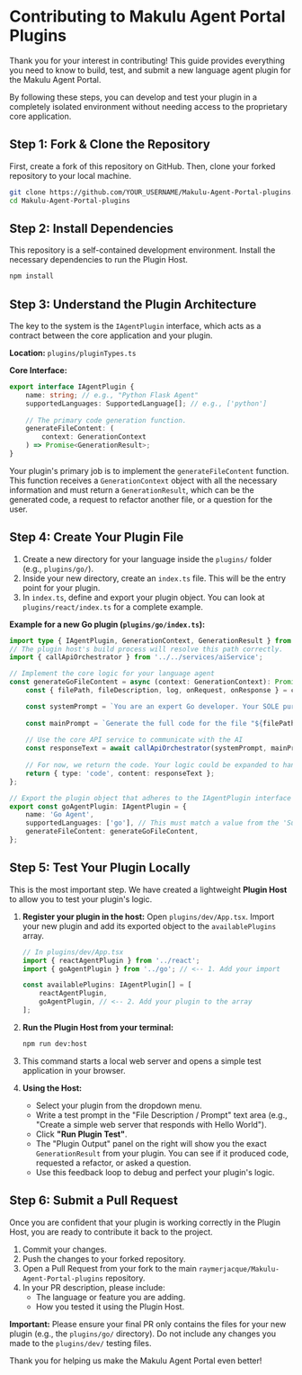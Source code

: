 # Contributing to Makulu Agent Portal Plugins

Thank you for your interest in contributing! This guide provides everything you need to know to build, test, and submit a new language agent plugin for the Makulu Agent Portal.

By following these steps, you can develop and test your plugin in a completely isolated environment without needing access to the proprietary core application.

## Step 1: Fork & Clone the Repository

First, create a fork of this repository on GitHub. Then, clone your forked repository to your local machine.

```bash
git clone https://github.com/YOUR_USERNAME/Makulu-Agent-Portal-plugins.git
cd Makulu-Agent-Portal-plugins
```

## Step 2: Install Dependencies

This repository is a self-contained development environment. Install the necessary dependencies to run the Plugin Host.

```bash
npm install
```

## Step 3: Understand the Plugin Architecture

The key to the system is the `IAgentPlugin` interface, which acts as a contract between the core application and your plugin.

**Location:** `plugins/pluginTypes.ts`

**Core Interface:**
```typescript
export interface IAgentPlugin {
    name: string; // e.g., "Python Flask Agent"
    supportedLanguages: SupportedLanguage[]; // e.g., ['python']
    
    // The primary code generation function.
    generateFileContent: (
        context: GenerationContext
    ) => Promise<GenerationResult>;
}
```
Your plugin's primary job is to implement the `generateFileContent` function. This function receives a `GenerationContext` object with all the necessary information and must return a `GenerationResult`, which can be the generated code, a request to refactor another file, or a question for the user.

## Step 4: Create Your Plugin File

1.  Create a new directory for your language inside the `plugins/` folder (e.g., `plugins/go/`).
2.  Inside your new directory, create an `index.ts` file. This will be the entry point for your plugin.
3.  In `index.ts`, define and export your plugin object. You can look at `plugins/react/index.ts` for a complete example.

**Example for a new Go plugin (`plugins/go/index.ts`):**

```typescript
import type { IAgentPlugin, GenerationContext, GenerationResult } from '../pluginTypes';
// The plugin host's build process will resolve this path correctly.
import { callApiOrchestrator } from '../../services/aiService'; 

// Implement the core logic for your language agent
const generateGoFileContent = async (context: GenerationContext): Promise<GenerationResult> => {
    const { filePath, fileDescription, log, onRequest, onResponse } = context;

    const systemPrompt = `You are an expert Go developer. Your SOLE purpose is to generate a complete, raw Go code file. Your response MUST be enclosed in a single markdown \`\`\`go code block.`;
    
    const mainPrompt = `Generate the full code for the file "${filePath}". This file's purpose is: "${fileDescription}"`;
    
    // Use the core API service to communicate with the AI
    const responseText = await callApiOrchestrator(systemPrompt, mainPrompt, log, onRequest, onResponse);
    
    // For now, we return the code. Your logic could be expanded to handle JSON for refactoring or clarifications.
    return { type: 'code', content: responseText };
};

// Export the plugin object that adheres to the IAgentPlugin interface
export const goAgentPlugin: IAgentPlugin = {
    name: 'Go Agent',
    supportedLanguages: ['go'], // This must match a value from the 'SupportedLanguage' type
    generateFileContent: generateGoFileContent,
};
```

## Step 5: Test Your Plugin Locally

This is the most important step. We have created a lightweight **Plugin Host** to allow you to test your plugin's logic.

1.  **Register your plugin in the host:** Open `plugins/dev/App.tsx`. Import your new plugin and add its exported object to the `availablePlugins` array.

    ```typescript
    // In plugins/dev/App.tsx
    import { reactAgentPlugin } from '../react';
    import { goAgentPlugin } from '../go'; // <-- 1. Add your import

    const availablePlugins: IAgentPlugin[] = [
        reactAgentPlugin,
        goAgentPlugin, // <-- 2. Add your plugin to the array
    ];
    ```

2.  **Run the Plugin Host from your terminal:**

    ```bash
    npm run dev:host
    ```

3.  This command starts a local web server and opens a simple test application in your browser.

4.  **Using the Host:**
    *   Select your plugin from the dropdown menu.
    *   Write a test prompt in the "File Description / Prompt" text area (e.g., "Create a simple web server that responds with Hello World").
    *   Click **"Run Plugin Test"**.
    *   The "Plugin Output" panel on the right will show you the exact `GenerationResult` from your plugin. You can see if it produced code, requested a refactor, or asked a question.
    *   Use this feedback loop to debug and perfect your plugin's logic.

## Step 6: Submit a Pull Request

Once you are confident that your plugin is working correctly in the Plugin Host, you are ready to contribute it back to the project.

1.  Commit your changes.
2.  Push the changes to your forked repository.
3.  Open a Pull Request from your fork to the main `raymerjacque/Makulu-Agent-Portal-plugins` repository.
4.  In your PR description, please include:
    *   The language or feature you are adding.
    *   How you tested it using the Plugin Host.

**Important:** Please ensure your final PR only contains the files for your new plugin (e.g., the `plugins/go/` directory). Do not include any changes you made to the `plugins/dev/` testing files.

Thank you for helping us make the Makulu Agent Portal even better!